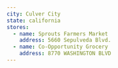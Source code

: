 ```yaml
---
city: Culver City
state: california
stores:
  - name: Sprouts Farmers Market
    address: 5660 Sepulveda Blvd.
  - name: Co-Opportunity Grocery
    address: 8770 WASHINGTON BLVD
---
```

